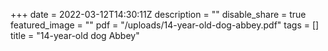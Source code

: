 +++
date = 2022-03-12T14:30:11Z
description = ""
disable_share = true
featured_image = ""
pdf = "/uploads/14-year-old-dog-abbey.pdf"
tags = []
title = "14-year-old dog Abbey"